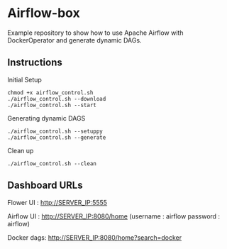 # Airflow-box

Example repository to show how to use Apache Airflow with DockerOperator and generate dynamic DAGs.

## Instructions

Initial Setup

```shell
chmod +x airflow_control.sh
./airflow_control.sh --download
./airflow_control.sh --start
```

Generating dynamic DAGS

```shell
./airflow_control.sh --setuppy
./airflow_control.sh --generate
```

Clean up

```shell
./airflow_control.sh --clean
```

## Dashboard URLs

Flower UI  : <http://SERVER_IP:5555>

Airflow UI : <http://SERVER_IP:8080/home> (username : airflow password : airflow)

Docker dags: <http://SERVER_IP:8080/home?search=docker>
